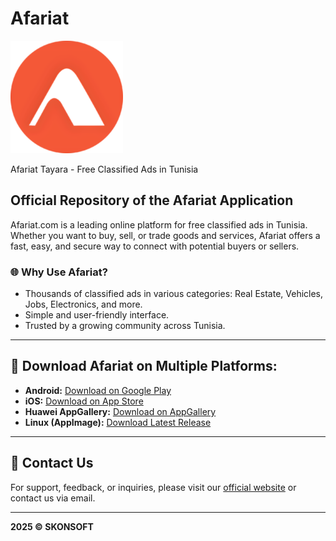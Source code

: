 # Afariat
![Afariat Logo](./logo.png)

Afariat Tayara - Free Classified Ads in Tunisia

## Official Repository of the Afariat Application

Afariat.com is a leading online platform for free classified ads in Tunisia. Whether you want to buy, sell, or trade goods and services, Afariat offers a fast, easy, and secure way to connect with potential buyers or sellers.

### 🌐 **Why Use Afariat?**
- Thousands of classified ads in various categories: Real Estate, Vehicles, Jobs, Electronics, and more.
- Simple and user-friendly interface.
- Trusted by a growing community across Tunisia.

---

## 📲 **Download Afariat on Multiple Platforms:**

- **Android:** [Download on Google Play](https://play.google.com/store/apps/details?id=com.skonsoft.afariat.tn)
- **iOS:** [Download on App Store](https://apps.apple.com/tn/app/afariat-tunisie-annonces/id6444522208?l=fr-FR)
- **Huawei AppGallery:** [Download on AppGallery](https://url.cloud.huawei.com/jxGbNNZcRO)
- **Linux (AppImage):** [Download Latest Release](https://github.com/skonsoftSASU/afariat/releases/latest)

---

## 📩 **Contact Us**
For support, feedback, or inquiries, please visit our [official website](https://afariat.com) or contact us via email.

---

**2025 &copy; SKONSOFT**
